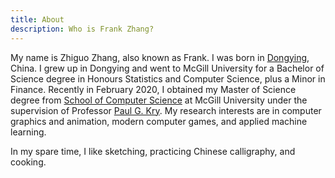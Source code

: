 ```yaml
---
title: About
description: Who is Frank Zhang?
---
```


My name is Zhiguo Zhang, also known as Frank. I was born in [Dongying](https://en.wikipedia.org/wiki/Dongying), China. I grew up in Dongying and went to McGill University for a Bachelor of Science degree in Honours Statistics and Computer Science, plus a Minor in Finance. Recently in February 2020, I obtained my Master of Science degree from [School of Computer Science](https://www.cs.mcgill.ca/) at McGill University under the supervision of Professor [Paul G. Kry](https://www.cs.mcgill.ca/~kry/).  My research interests are in computer graphics and animation, modern computer games, and applied machine learning.

In my spare time, I like sketching, practicing Chinese calligraphy, and cooking.


